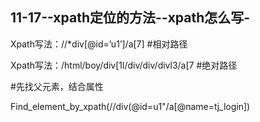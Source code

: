 ## 11-17--xpath定位的方法--xpath怎么写-

Xpath写法：//*div[@id=’u1’]/a[7]        #相对路径

Xpath写法：/html/boy/div[1l/div/div/divl3/a[7    #绝对路径

\#先找父元素，结合属性

Find_element_by_xpath(//div(@id=u1"/a[@name=tj_login])
